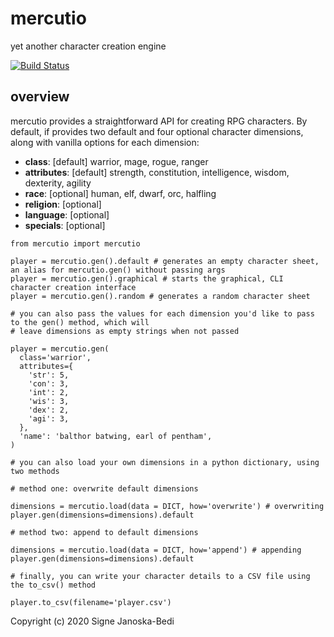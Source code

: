 # mercutio

yet another character creation engine

[![Build Status](https://travis-ci.org/signebedi/mercutio.svg?branch=master)](https://travis-ci.org/signebedi/mercutio)


## overview

mercutio provides a straightforward API for creating RPG characters. By default, if provides two default and four optional character dimensions, along with vanilla options for each dimension:

* **class**: [default] warrior, mage, rogue, ranger
* **attributes**: [default] strength, constitution, intelligence, wisdom, dexterity, agility
* **race**: [optional] human, elf, dwarf, orc, halfling
* **religion**: [optional] 
* **language**: [optional]
* **specials**: [optional] 

```
from mercutio import mercutio

player = mercutio.gen().default # generates an empty character sheet, an alias for mercutio.gen() without passing args
player = mercutio.gen().graphical # starts the graphical, CLI character creation interface
player = mercutio.gen().random # generates a random character sheet

# you can also pass the values for each dimension you'd like to pass to the gen() method, which will
# leave dimensions as empty strings when not passed

player = mercutio.gen(
  class='warrior',
  attributes={
    'str': 5,
    'con': 3,
    'int': 2,
    'wis': 3,
    'dex': 2,
    'agi': 3,
  },
  'name': 'balthor batwing, earl of pentham',
)

# you can also load your own dimensions in a python dictionary, using two methods

# method one: overwrite default dimensions

dimensions = mercutio.load(data = DICT, how='overwrite') # overwriting
player.gen(dimensions=dimensions).default

# method two: append to default dimensions

dimensions = mercutio.load(data = DICT, how='append') # appending
player.gen(dimensions=dimensions).default

# finally, you can write your character details to a CSV file using the to_csv() method

player.to_csv(filename='player.csv')
```
Copyright (c) 2020 Signe Janoska-Bedi
